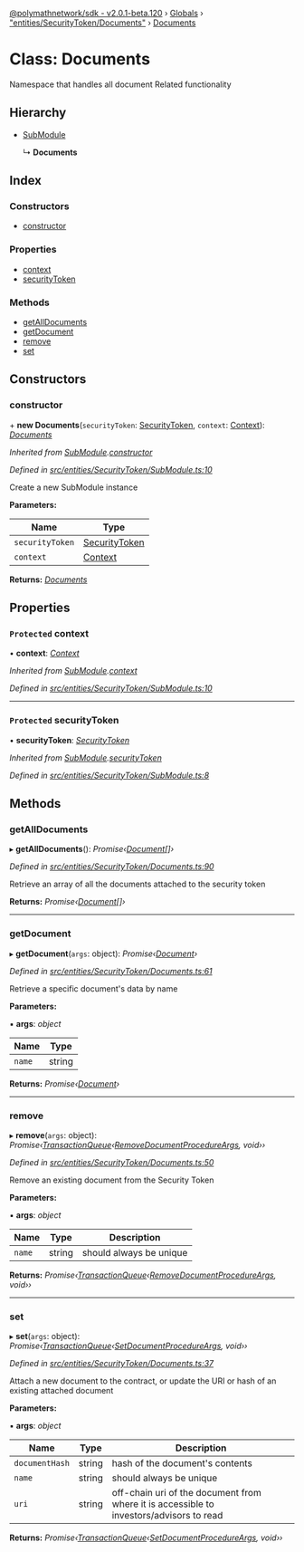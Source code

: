 [@polymathnetwork/sdk - v2.0.1-beta.120](../README.md) › [Globals](../globals.md) › ["entities/SecurityToken/Documents"](../modules/_entities_securitytoken_documents_.md) › [Documents](_entities_securitytoken_documents_.documents.md)

# Class: Documents

Namespace that handles all document Related functionality

## Hierarchy

- [SubModule](_entities_securitytoken_submodule_.submodule.md)

  ↳ **Documents**

## Index

### Constructors

- [constructor](_entities_securitytoken_documents_.documents.md#constructor)

### Properties

- [context](_entities_securitytoken_documents_.documents.md#protected-context)
- [securityToken](_entities_securitytoken_documents_.documents.md#protected-securitytoken)

### Methods

- [getAllDocuments](_entities_securitytoken_documents_.documents.md#getalldocuments)
- [getDocument](_entities_securitytoken_documents_.documents.md#getdocument)
- [remove](_entities_securitytoken_documents_.documents.md#remove)
- [set](_entities_securitytoken_documents_.documents.md#set)

## Constructors

### constructor

\+ **new Documents**(`securityToken`: [SecurityToken](_entities_securitytoken_securitytoken_.securitytoken.md), `context`: [Context](_context_.context.md)): _[Documents](_entities_securitytoken_documents_.documents.md)_

_Inherited from [SubModule](_entities_securitytoken_submodule_.submodule.md).[constructor](_entities_securitytoken_submodule_.submodule.md#constructor)_

_Defined in [src/entities/SecurityToken/SubModule.ts:10](https://github.com/PolymathNetwork/polymath-sdk/blob/1da5bc5/src/entities/SecurityToken/SubModule.ts#L10)_

Create a new SubModule instance

**Parameters:**

| Name            | Type                                                                     |
| --------------- | ------------------------------------------------------------------------ |
| `securityToken` | [SecurityToken](_entities_securitytoken_securitytoken_.securitytoken.md) |
| `context`       | [Context](_context_.context.md)                                          |

**Returns:** _[Documents](_entities_securitytoken_documents_.documents.md)_

## Properties

### `Protected` context

• **context**: _[Context](_context_.context.md)_

_Inherited from [SubModule](_entities_securitytoken_submodule_.submodule.md).[context](_entities_securitytoken_submodule_.submodule.md#protected-context)_

_Defined in [src/entities/SecurityToken/SubModule.ts:10](https://github.com/PolymathNetwork/polymath-sdk/blob/1da5bc5/src/entities/SecurityToken/SubModule.ts#L10)_

---

### `Protected` securityToken

• **securityToken**: _[SecurityToken](_entities_securitytoken_securitytoken_.securitytoken.md)_

_Inherited from [SubModule](_entities_securitytoken_submodule_.submodule.md).[securityToken](_entities_securitytoken_submodule_.submodule.md#protected-securitytoken)_

_Defined in [src/entities/SecurityToken/SubModule.ts:8](https://github.com/PolymathNetwork/polymath-sdk/blob/1da5bc5/src/entities/SecurityToken/SubModule.ts#L8)_

## Methods

### getAllDocuments

▸ **getAllDocuments**(): _Promise‹[Document](../interfaces/_entities_securitytoken_documents_.document.md)[]›_

_Defined in [src/entities/SecurityToken/Documents.ts:90](https://github.com/PolymathNetwork/polymath-sdk/blob/1da5bc5/src/entities/SecurityToken/Documents.ts#L90)_

Retrieve an array of all the documents attached to the security token

**Returns:** _Promise‹[Document](../interfaces/_entities_securitytoken_documents_.document.md)[]›_

---

### getDocument

▸ **getDocument**(`args`: object): _Promise‹[Document](../interfaces/_entities_securitytoken_documents_.document.md)›_

_Defined in [src/entities/SecurityToken/Documents.ts:61](https://github.com/PolymathNetwork/polymath-sdk/blob/1da5bc5/src/entities/SecurityToken/Documents.ts#L61)_

Retrieve a specific document's data by name

**Parameters:**

▪ **args**: _object_

| Name   | Type   |
| ------ | ------ |
| `name` | string |

**Returns:** _Promise‹[Document](../interfaces/_entities_securitytoken_documents_.document.md)›_

---

### remove

▸ **remove**(`args`: object): _Promise‹[TransactionQueue](_entities_transactionqueue_.transactionqueue.md)‹[RemoveDocumentProcedureArgs](../interfaces/_types_index_.removedocumentprocedureargs.md), void››_

_Defined in [src/entities/SecurityToken/Documents.ts:50](https://github.com/PolymathNetwork/polymath-sdk/blob/1da5bc5/src/entities/SecurityToken/Documents.ts#L50)_

Remove an existing document from the Security Token

**Parameters:**

▪ **args**: _object_

| Name   | Type   | Description             |
| ------ | ------ | ----------------------- |
| `name` | string | should always be unique |

**Returns:** _Promise‹[TransactionQueue](_entities_transactionqueue_.transactionqueue.md)‹[RemoveDocumentProcedureArgs](../interfaces/_types_index_.removedocumentprocedureargs.md), void››_

---

### set

▸ **set**(`args`: object): _Promise‹[TransactionQueue](_entities_transactionqueue_.transactionqueue.md)‹[SetDocumentProcedureArgs](../interfaces/_types_index_.setdocumentprocedureargs.md), void››_

_Defined in [src/entities/SecurityToken/Documents.ts:37](https://github.com/PolymathNetwork/polymath-sdk/blob/1da5bc5/src/entities/SecurityToken/Documents.ts#L37)_

Attach a new document to the contract, or update the URI or hash of an existing attached document

**Parameters:**

▪ **args**: _object_

| Name           | Type   | Description                                                                             |
| -------------- | ------ | --------------------------------------------------------------------------------------- |
| `documentHash` | string | hash of the document's contents                                                         |
| `name`         | string | should always be unique                                                                 |
| `uri`          | string | off-chain uri of the document from where it is accessible to investors/advisors to read |

**Returns:** _Promise‹[TransactionQueue](_entities_transactionqueue_.transactionqueue.md)‹[SetDocumentProcedureArgs](../interfaces/_types_index_.setdocumentprocedureargs.md), void››_
